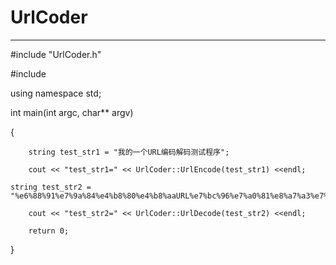 # UrlCoder
-----------------------------------
#include "UrlCoder.h"

#include <iostream>

using namespace std;

int main(int argc, char** argv)

{

        string test_str1 = "我的一个URL编码解码测试程序";
	
       	cout << "test_str1=" << UrlCoder::UrlEncode(test_str1) <<endl;
 
	string test_str2 = 
	"%e6%88%91%e7%9a%84%e4%b8%80%e4%b8%aaURL%e7%bc%96%e7%a0%81%e8%a7%a3%e7%a0%81%e6%b5%8b%e8%af%95%e7%a8%8b%e5%ba%8f";
	
       	cout << "test_str2=" << UrlCoder::UrlDecode(test_str2) <<endl;

    	return 0;
	
}
